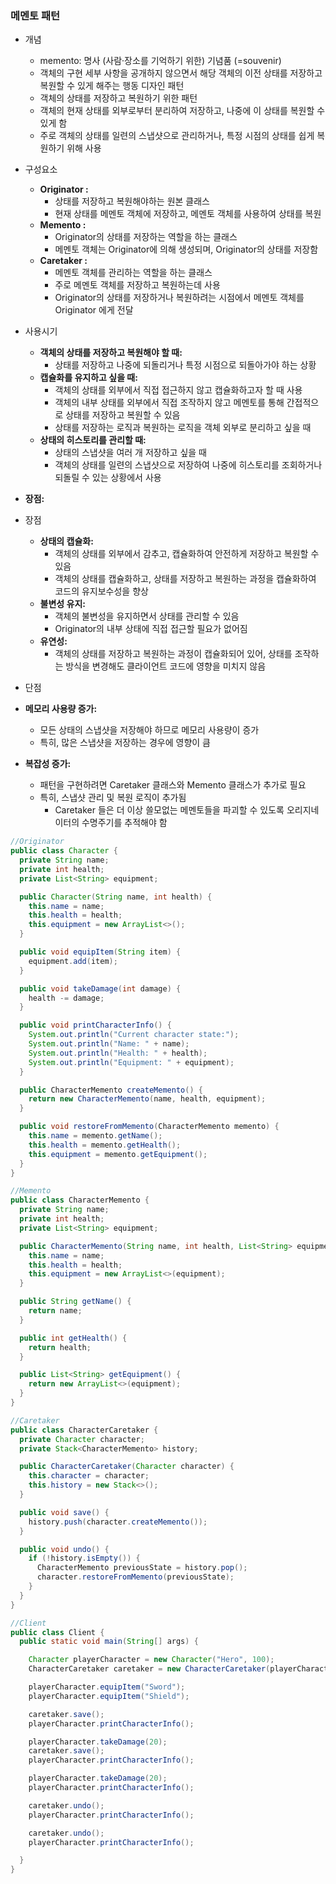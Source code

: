 ### 메멘토 패턴
- 개념
    - memento: 명사 (사람·장소를 기억하기 위한) 기념품 (=souvenir)
    - 객체의 구현 세부 사항을 공개하지 않으면서 해당 객체의 이전 상태를 저장하고 복원할 수 있게 해주는 행동 디자인 패턴
    - 객체의 상태를 저장하고 복원하기 위한 패턴
    - 객체의 현재 상태를 외부로부터 분리하여 저장하고, 나중에 이 상태를 복원할 수 있게 함
    - 주로 객체의 상태를 일련의 스냅샷으로 관리하거나, 특정 시점의 상태를 쉽게 복원하기 위해 사용
- 구성요소
    - **Originator :**
        - 상태를 저장하고 복원해야하는 원본 클래스
        - 현재 상태를 메멘토 객체에 저장하고, 메멘토 객체를 사용하여 상태를 복원
    - **Memento :**
        - Originator의 상태를 저장하는 역할을 하는 클래스
        - 메멘토 객체는 Originator에 의해 생성되며, Originator의 상태를 저장함
    - **Caretaker :**
        - 메멘토 객체를 관리하는 역할을 하는 클래스
        - 주로 메멘토 객체를 저장하고 복원하는데 사용
        - Originator의 상태를 저장하거나 복원하려는 시점에서 메멘토 객체를 Originator 에게 전달

- 사용시기
    - **객체의 상태를 저장하고 복원해야 할 때:**
        - 상태를 저장하고 나중에 되돌리거나 특정 시점으로 되돌아가야 하는 상황
    - **캡슐화를 유지하고 싶을 때:**
        - 객체의 상태를 외부에서 직접 접근하지 않고 캡슐화하고자 할 때 사용
        - 객체의 내부 상태를 외부에서 직접 조작하지 않고 메멘토를 통해 간접적으로 상태를 저장하고 복원할 수 있음
        - 상태를 저장하는 로직과 복원하는 로직을 객체 외부로 분리하고 싶을 때
    - **상태의 히스토리를 관리할 때:**
        - 상태의 스냅샷을 여러 개 저장하고 싶을 때
        - 객체의 상태를 일련의 스냅샷으로 저장하여 나중에 히스토리를 조회하거나 되돌릴 수 있는 상황에서 사용

- **장점:**
- 장점
    - **상태의 캡슐화:**
        - 객체의 상태를 외부에서 감추고, 캡슐화하여 안전하게 저장하고 복원할 수 있음
        - 객체의 상태를 캡슐화하고, 상태를 저장하고 복원하는 과정을 캡슐화하여 코드의 유지보수성을 향상
    - **불변성 유지:**
        - 객체의 불변성을 유지하면서 상태를 관리할 수 있음
        - Originator의 내부 상태에 직접 접근할 필요가 없어짐
    - **유연성:**
        - 객체의 상태를 저장하고 복원하는 과정이 캡슐화되어 있어, 상태를 조작하는 방식을 변경해도 클라이언트 코드에 영향을 미치지 않음
- 단점
- **메모리 사용량 증가:**
    - 모든 상태의 스냅샷을 저장해야 하므로 메모리 사용량이 증가
    - 특히, 많은 스냅샷을 저장하는 경우에 영향이 큼
- **복잡성 증가:**
    - 패턴을 구현하려면 Caretaker 클래스와 Memento 클래스가 추가로 필요
    - 특히, 스냅샷 관리 및 복원 로직이 추가됨
        - Caretaker 들은 더 이상 쓸모없는 메멘토들을 파괴할 수 있도록 오리지네이터의 수명주기를 추적해야 함

```java
//Originator
public class Character {
  private String name;
  private int health;
  private List<String> equipment;

  public Character(String name, int health) {
    this.name = name;
    this.health = health;
    this.equipment = new ArrayList<>();
  }

  public void equipItem(String item) {
    equipment.add(item);
  }

  public void takeDamage(int damage) {
    health -= damage;
  }

  public void printCharacterInfo() {
    System.out.println("Current character state:");
    System.out.println("Name: " + name);
    System.out.println("Health: " + health);
    System.out.println("Equipment: " + equipment);
  }

  public CharacterMemento createMemento() {
    return new CharacterMemento(name, health, equipment);
  }

  public void restoreFromMemento(CharacterMemento memento) {
    this.name = memento.getName();
    this.health = memento.getHealth();
    this.equipment = memento.getEquipment();
  }
}

//Memento
public class CharacterMemento {
  private String name;
  private int health;
  private List<String> equipment;

  public CharacterMemento(String name, int health, List<String> equipment) {
    this.name = name;
    this.health = health;
    this.equipment = new ArrayList<>(equipment);
  }

  public String getName() {
    return name;
  }

  public int getHealth() {
    return health;
  }

  public List<String> getEquipment() {
    return new ArrayList<>(equipment);
  }
}

//Caretaker
public class CharacterCaretaker {
  private Character character;
  private Stack<CharacterMemento> history;

  public CharacterCaretaker(Character character) {
    this.character = character;
    this.history = new Stack<>();
  }

  public void save() {
    history.push(character.createMemento());
  }

  public void undo() {
    if (!history.isEmpty()) {
      CharacterMemento previousState = history.pop();
      character.restoreFromMemento(previousState);
    }
  }
}

//Client
public class Client {
  public static void main(String[] args) {

    Character playerCharacter = new Character("Hero", 100);
    CharacterCaretaker caretaker = new CharacterCaretaker(playerCharacter);

    playerCharacter.equipItem("Sword");
    playerCharacter.equipItem("Shield");

    caretaker.save();
    playerCharacter.printCharacterInfo();

    playerCharacter.takeDamage(20);
    caretaker.save();
    playerCharacter.printCharacterInfo();

    playerCharacter.takeDamage(20);
    playerCharacter.printCharacterInfo();

    caretaker.undo();
    playerCharacter.printCharacterInfo();

    caretaker.undo();
    playerCharacter.printCharacterInfo();

  }
}
```